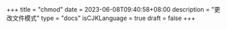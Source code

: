 +++
title = "chmod"
date = 2023-06-08T09:40:58+08:00
description = "更改文件模式"
type = "docs"
isCJKLanguage = true
draft = false
+++